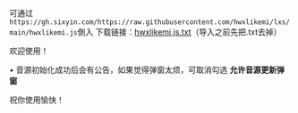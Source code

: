 可通过`https://gh.sixyin.com/https://raw.githubusercontent.com/hwxlikemi/lxs/main/hwxlikemi.js`倒入
下载链接：[hwxlikemi.js.txt](https://github.com/user-attachments/files/16509396/hwxlikemi.js.txt)（导入之前先把.txt去掉）

欢迎使用！

• 音源初始化成功后会有公告，如果觉得弹窗太烦，可取消勾选 **允许音源更新弹窗**

祝你使用愉快！


